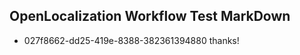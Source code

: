 ## OpenLocalization Workflow Test MarkDown
* 027f8662-dd25-419e-8388-382361394880 
thanks!<!--HONumber=Mar16_HO3-->

